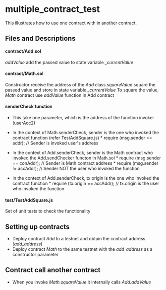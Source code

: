 # multiple_contract_test #

This illustrates how to use one contract with in another contract.

## Files and Descriptions ##

#### contract/Add.sol #### 
_addValue_ add the passed value to state variable *_currentValue*

#### contract/Math.sol #### 
Constructor receive the address of the  *Add* class
_squareValue_ square the passed value and store in state variable *_currentValue*
To square the value, _Math_ contract use _addValue_ function in Add contract

#### senderCheck function #### 
* This take one parameter, which is the address of the function invoker (userAcc2)
* In the context of Math.senderCheck, sender is the one who invoked the contract function (refer TestAddSquare.js)
       * require (msg.sender == addr); // Sender is invoked user's address

* In the context of Add.senderCheck, sender is the Math contract who invoked the Add.sendChecker functon in Math.sol
       * require (msg.sender == conAddr); // Sender is Math contract address
       * require (msg.sender != accAddr); // Sender NOT the user who invoked the function
        
* In the context of Add.senderCheck, tx.origin is the one who invoked the contract function
       * require (tx.origin == accAddr); // tx.origin is the user who invoked the function
        
####  test/TestAddSquare.js #### 
Set of unit tests to check the functionality

## Setting up contracts ##

* Deploy contract *Add* to a testnet and obtain the contract address (*add_address*)
* Deploy contract *Math* to the same testnet with the *add_address* as a constructor parameter

## Contract call another contract ##
* When you invoke *Math.squareValue* it internally calls *Add.addValue* 



